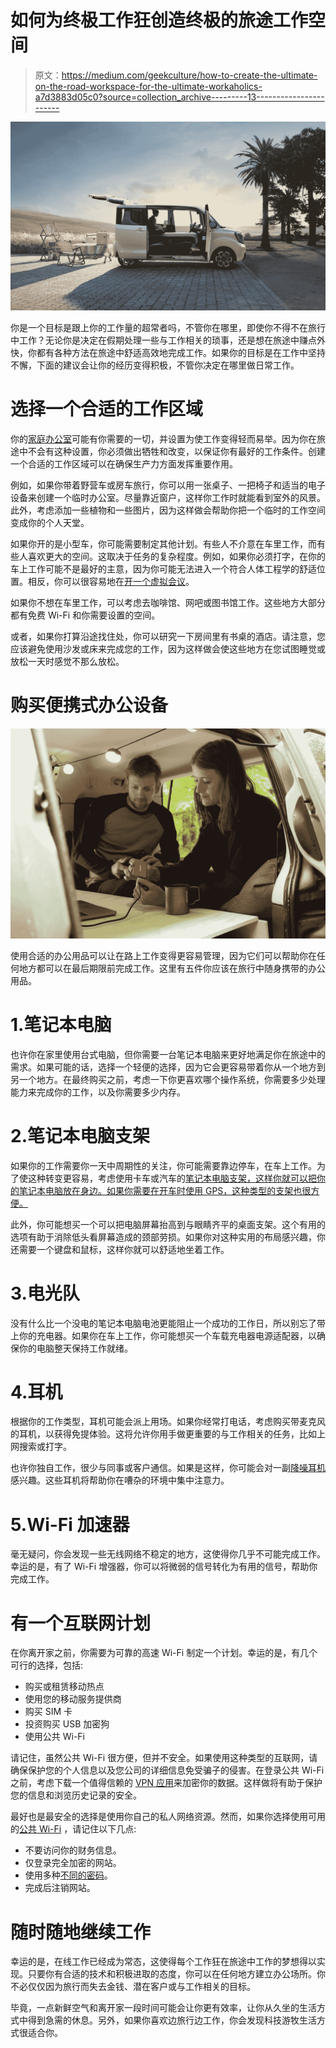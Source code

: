 # 如何为终极工作狂创造终极的旅途工作空间

> 原文：<https://medium.com/geekculture/how-to-create-the-ultimate-on-the-road-workspace-for-the-ultimate-workaholics-a7d3883d05c0?source=collection_archive---------13----------------------->

![](img/ca191b571a301f6bd46b9cc87f619d80.png)

你是一个目标是跟上你的工作量的超常者吗，不管你在哪里，即使你不得不在旅行中工作？无论你是决定在假期处理一些与工作相关的琐事，还是想在旅途中赚点外快，你都有各种方法在旅途中舒适高效地完成工作。如果你的目标是在工作中坚持不懈，下面的建议会让你的经历变得积极，不管你决定在哪里做日常工作。

# 选择一个合适的工作区域

你的[家庭办公室](https://barry-davret.medium.com/working-from-home-tanked-my-productivity-24ebe08a792)可能有你需要的一切，并设置为使工作变得轻而易举。因为你在旅途中不会有这种设置，你必须做出牺牲和改变，以保证你有最好的工作条件。创建一个合适的工作区域可以在确保生产力方面发挥重要作用。

例如，如果你带着野营车或房车旅行，你可以用一张桌子、一把椅子和适当的电子设备来创建一个临时办公室。尽量靠近窗户，这样你工作时就能看到室外的风景。此外，考虑添加一些植物和一些图片，因为这样做会帮助你把一个临时的工作空间变成你的个人天堂。

如果你开的是小型车，你可能需要制定其他计划。有些人不介意在车里工作，而有些人喜欢更大的空间。这取决于任务的复杂程度。例如，如果你必须打字，在你的车上工作可能不是最好的主意，因为你可能无法进入一个符合人体工程学的舒适位置。相反，你可以很容易地在[开一个虚拟会议](https://www.forbes.com/sites/forbesagencycouncil/2020/10/07/how-to-conduct-an-effective-virtual-meeting/?sh=11853bf627bf)。

如果你不想在车里工作，可以考虑去咖啡馆、网吧或图书馆工作。这些地方大部分都有免费 Wi-Fi 和你需要设置的空间。

或者，如果你打算沿途找住处，你可以研究一下房间里有书桌的酒店。请注意，您应该避免使用沙发或床来完成您的工作，因为这样做会使这些地方在您试图睡觉或放松一天时感觉不那么放松。

# 购买便携式办公设备

![](img/b9ef7350228e178f2833d33c38570f3e.png)

使用合适的办公用品可以让在路上工作变得更容易管理，因为它们可以帮助你在任何地方都可以在最后期限前完成工作。这里有五件你应该在旅行中随身携带的办公用品。

# 1.笔记本电脑

也许你在家里使用台式电脑，但你需要一台笔记本电脑来更好地满足你在旅途中的需求。如果可能的话，选择一个轻便的选择，因为它会更容易带着你从一个地方到另一个地方。在最终购买之前，考虑一下你更喜欢哪个操作系统，你需要多少处理能力来完成你的工作，以及你需要多少内存。

# 2.笔记本电脑支架

如果你的工作需要你一天中周期性的关注，你可能需要靠边停车，在车上工作。为了使这种转变更容易，考虑使用卡车或汽车的[笔记本电脑支架，这样你就可以把你的笔记本电脑放在身边。如果你需要在开车时使用 GPS，这种类型的支架也很方便。](https://ocmounts.com/pages/laptop-mounts-from-ram-mount)

此外，你可能想买一个可以把电脑屏幕抬高到与眼睛齐平的桌面支架。这个有用的选项有助于消除低头看屏幕造成的颈部劳损。如果你对这种实用的布局感兴趣，你还需要一个键盘和鼠标，这样你就可以舒适地坐着工作。

# 3.电光队

没有什么比一个没电的笔记本电脑电池更能阻止一个成功的工作日，所以别忘了带上你的充电器。如果你在车上工作，你可能想买一个车载充电器电源适配器，以确保你的电脑整天保持工作就绪。

# 4.耳机

根据你的工作类型，耳机可能会派上用场。如果你经常打电话，考虑购买带麦克风的耳机，以获得免提体验。这将允许你用手做更重要的与工作相关的任务，比如上网搜索或打字。

也许你独自工作，很少与同事或客户通信。如果是这样，你可能会对一副[降噪耳机](https://www.nytimes.com/wirecutter/blog/what-noise-cancelling-headphones-do/)感兴趣。这些耳机将帮助你在嘈杂的环境中集中注意力。

# 5.Wi-Fi 加速器

毫无疑问，你会发现一些无线网络不稳定的地方，这使得你几乎不可能完成工作。幸运的是，有了 Wi-Fi 增强器，你可以将微弱的信号转化为有用的信号，帮助你完成工作。

# 有一个互联网计划

在你离开家之前，你需要为可靠的高速 Wi-Fi 制定一个计划。幸运的是，有几个可行的选择，包括:

*   购买或租赁移动热点
*   使用您的移动服务提供商
*   购买 SIM 卡
*   投资购买 USB 加密狗
*   使用公共 Wi-Fi

请记住，虽然公共 Wi-Fi 很方便，但并不安全。如果使用这种类型的互联网，请确保保护您的个人信息以及您公司的详细信息免受骗子的侵害。在登录公共 Wi-Fi 之前，考虑下载一个值得信赖的 [VPN 应用](https://www.forbes.com/advisor/business/software/why-use-a-vpn/)来加密你的数据。这样做将有助于保护您的信息和浏览历史记录的安全。

最好也是最安全的选择是使用你自己的私人网络资源。然而，如果你选择使用可用的[公共 Wi-Fi](/startupsco/12-reasons-you-should-never-use-the-public-wi-fi-b146fcf32dbe) ，请记住以下几点:

*   不要访问你的财务信息。
*   仅登录完全加密的网站。
*   使用多种[不同的密码](https://www.businessnewsdaily.com/5597-create-strong-passwords.html)。
*   完成后注销网站。

# 随时随地继续工作

幸运的是，在线工作已经成为常态，这使得每个工作狂在旅途中工作的梦想得以实现。只要你有合适的技术和积极进取的态度，你可以在任何地方建立办公场所。你不必仅仅因为旅行而失去金钱、潜在客户或与工作相关的目标。

毕竟，一点新鲜空气和离开家一段时间可能会让你更有效率，让你从久坐的生活方式中得到急需的休息。另外，如果你喜欢边旅行边工作，你会发现科技游牧生活方式很适合你。